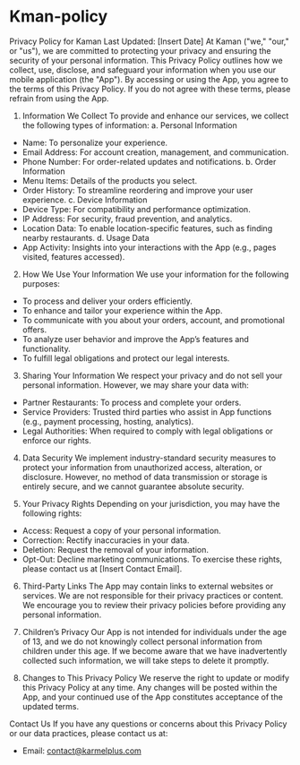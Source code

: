 # Kman-policy
Privacy Policy for Kaman
Last Updated: [Insert Date]
At Kaman ("we," "our," or "us"), we are committed to protecting your privacy and ensuring the security of your personal information. This Privacy Policy outlines how we collect, use, disclose, and safeguard your information when you use our mobile application (the "App"). By accessing or using the App, you agree to the terms of this Privacy Policy. If you do not agree with these terms, please refrain from using the App.

1. Information We Collect
To provide and enhance our services, we collect the following types of information:
a. Personal Information
* Name: To personalize your experience.
* Email Address: For account creation, management, and communication.
* Phone Number: For order-related updates and notifications.
b. Order Information
* Menu Items: Details of the products you select.
* Order History: To streamline reordering and improve your user experience.
c. Device Information
* Device Type: For compatibility and performance optimization.
* IP Address: For security, fraud prevention, and analytics.
* Location Data: To enable location-specific features, such as finding nearby restaurants.
d. Usage Data
* App Activity: Insights into your interactions with the App (e.g., pages visited, features accessed).

2. How We Use Your Information
We use your information for the following purposes:
* To process and deliver your orders efficiently.
* To enhance and tailor your experience within the App.
* To communicate with you about your orders, account, and promotional offers.
* To analyze user behavior and improve the App’s features and functionality.
* To fulfill legal obligations and protect our legal interests.

3. Sharing Your Information
We respect your privacy and do not sell your personal information. However, we may share your data with:
* Partner Restaurants: To process and complete your orders.
* Service Providers: Trusted third parties who assist in App functions (e.g., payment processing, hosting, analytics).
* Legal Authorities: When required to comply with legal obligations or enforce our rights.

4. Data Security
We implement industry-standard security measures to protect your information from unauthorized access, alteration, or disclosure. However, no method of data transmission or storage is entirely secure, and we cannot guarantee absolute security.

5. Your Privacy Rights
Depending on your jurisdiction, you may have the following rights:
* Access: Request a copy of your personal information.
* Correction: Rectify inaccuracies in your data.
* Deletion: Request the removal of your information.
* Opt-Out: Decline marketing communications.
To exercise these rights, please contact us at [Insert Contact Email].

6. Third-Party Links
The App may contain links to external websites or services. We are not responsible for their privacy practices or content. We encourage you to review their privacy policies before providing any personal information.

7. Children’s Privacy
Our App is not intended for individuals under the age of 13, and we do not knowingly collect personal information from children under this age. If we become aware that we have inadvertently collected such information, we will take steps to delete it promptly.

8. Changes to This Privacy Policy
We reserve the right to update or modify this Privacy Policy at any time. Any changes will be posted within the App, and your continued use of the App constitutes acceptance of the updated terms.

Contact Us
If you have any questions or concerns about this Privacy Policy or our data practices, please contact us at:
* Email: contact@karmelplus.com
